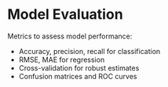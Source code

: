 # Model Evaluation

Metrics to assess model performance:
- Accuracy, precision, recall for classification
- RMSE, MAE for regression
- Cross-validation for robust estimates
- Confusion matrices and ROC curves